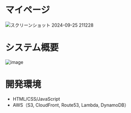 # マイページ
![スクリーンショット 2024-09-25 211228](https://github.com/user-attachments/assets/adfc4a47-acf0-4eb0-854b-d0d02389ce4f)

# システム概要
![image](https://github.com/user-attachments/assets/076a8f0b-a0db-4128-8994-dd34e5dae2a3)

# 開発環境
- HTML/CSS/JavaScript
- AWS（S3, CloudFront, Route53, Lambda, DynamoDB）
